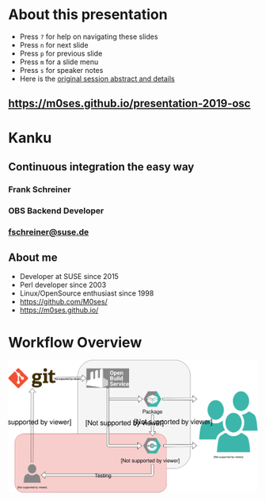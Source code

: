 <!-- .slide: data-state="normal" id="about" data-timing="0" -->
# About this presentation

*   Press `?` for help on navigating these slides
*   Press `n` for next slide
*   Press `p` for previous slide
*   Press `m` for a slide menu
*   Press `s` for speaker notes <br />
*   Here is the [original session abstract and details](https://events.opensuse.org/conferences/oSC19/program/proposals/2510)


<!-- .slide: data-state="qrcode" id="qrcode" data-menu-title="QR code" data-timing="0" -->

<div class="qrcode" id="qrcode-talk"/>
<h2><a href="https://m0ses.github.io/presentation-2019-osc" target="_blank"
       id="talk">https://m0ses.github.io/presentation-2019-osc</a></h2>


<!-- .slide: data-state="cover" id="cover-page" data-timing="20" data-menu-title="Cover Page" -->
<div class="title">
    <h1>Kanku</h1>
    <h2>Continuous integration the easy way</h2>
</div>

<div class="row presenters">
    <div class="presenter presenter-1">
        <h3 class="name">Frank Schreiner</h3>
        <h3 class="job-title">OBS Backend Developer</h3>
        <h3 class="email"><a href="mailto:fschreiner@suse.de">fschreiner@suse.de</a></h3>
    </div>
</div>


<!-- .slide: data-state="normal" id="about-me" data-menu-title="About Me" data-timing="20s"-->
## About me

* Developer at SUSE since 2015
* Perl developer since 2003
* Linux/OpenSource enthusiast since 1998
* https://github.com/M0ses/
* https://m0ses.github.io/


<!-- .slide: data-state="normal" id="workflow-overview" data-menu-title="Workflow Overview" data-timing="20s"-->
# Workflow Overview

<img
      alt="Kanku Overview Developer Mode"
      src="images/workflow.svg"
    />
